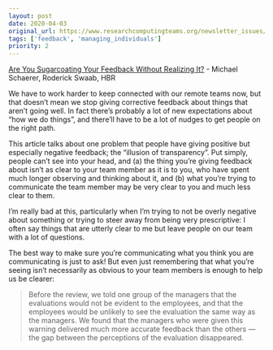 ```yaml
---
layout: post
date: 2020-04-03
original_url: https://www.researchcomputingteams.org/newsletter_issues/0018
tags: ['feedback', 'managing_individuals']
priority: 2
---
```


<!-- markdownlint-disable MD033 -->
<!-- markdownlint-disable MD041 -->
<!-- markdownlint-disable MD049 -->

[Are You Sugarcoating Your Feedback Without Realizing It?](https://hbr.org/2019/10/are-you-sugarcoating-your-feedback-without-realizing-it) - Michael Schaerer, Roderick Swaab, HBR

We have to work harder to keep connected with our remote teams now, but that doesn’t mean we stop giving corrective feedback about things that aren’t going well.  In fact there’s probably a lot of new expectations about “how we do things”, and there’ll have to be a lot of nudges to get people on the right path.

This article talks about one problem that people have giving positive but especially negative feedback; the “illusion of transparency”.  Put simply, people can’t see into your head, and (a) the thing you’re giving feedback about isn’t as clear to your team member as it is to you, who have spent much longer observing and thinking about it, and (b) what you’re trying to communicate the team member may be very clear to you and much less clear to them.

I’m really bad at this, particularly when I’m trying to not be overly negative about something or trying to steer away from being very prescriptive: I often say things that are utterly clear to me but leave people on our team with a lot of questions.

The best way to make sure you’re communicating what you think you are communicating is just to ask!  But even just remembering that what you’re seeing isn’t necessarily as obvious to your team members is enough to help us be clearer:

> Before the review, we told one group of the managers that the evaluations would not be evident to the employees, and that the employees would be unlikely to see the evaluation the same way as the managers. We found that the managers who were given this warning delivered much more accurate feedback than the others — the gap between the perceptions of the evaluation disappeared.


